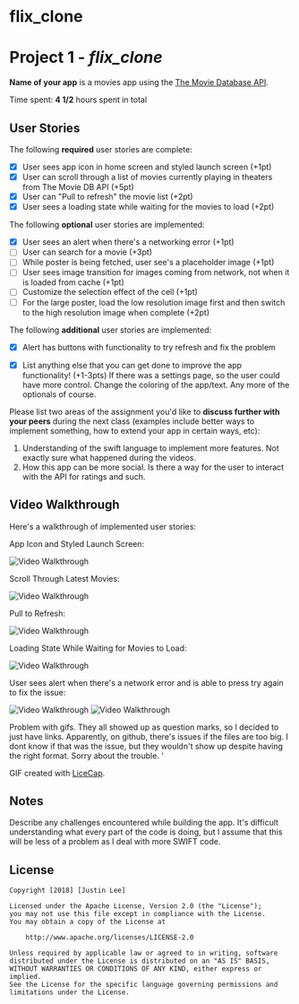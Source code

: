 # flix_clone

# Project 1 - *flix_clone*

**Name of your app** is a movies app using the [The Movie Database API](http://docs.themoviedb.apiary.io/#).

Time spent: **4 1/2** hours spent in total

## User Stories

The following **required** user stories are complete:

- [x] User sees app icon in home screen and styled launch screen (+1pt)
- [x] User can scroll through a list of movies currently playing in theaters from The Movie DB API (+5pt)
- [x] User can "Pull to refresh" the movie list (+2pt)
- [x] User sees a loading state while waiting for the movies to load (+2pt)

The following **optional** user stories are implemented:

- [x] User sees an alert when there's a networking error (+1pt)
- [ ] User can search for a movie (+3pt)
- [ ] While poster is being fetched, user see's a placeholder image (+1pt)
- [ ] User sees image transition for images coming from network, not when it is loaded from cache (+1pt)
- [ ] Customize the selection effect of the cell (+1pt)
- [ ] For the large poster, load the low resolution image first and then switch to the high resolution image when complete (+2pt)

The following **additional** user stories are implemented:
-[x] Alert has buttons with functionality to try refresh and fix the problem

- [x] List anything else that you can get done to improve the app functionality! (+1-3pts)
   If there was a settings page, so the user could have more control. Change the coloring of the app/text.
   Any more of the optionals of course. 

Please list two areas of the assignment you'd like to **discuss further with your peers** during the next class (examples include better ways to implement something, how to extend your app in certain ways, etc):

1. Understanding of the swift language to implement more features. Not exactly sure what happened during the videos.
2. How this app can be more social. Is there a way for the user to interact with the API for ratings and such.

## Video Walkthrough

Here's a walkthrough of implemented user stories:

App Icon and Styled Launch Screen:



<img src='https://imgur.com/f4keXYg.gif' title='App icon and styled launch screen' width='' alt='Video Walkthrough' />


Scroll Through Latest Movies:




<img src='https://imgur.com/2yLOOM0.gif' title='Scroll through lates movies' width='' alt='Video Walkthrough' />


Pull to Refresh:




<img src='https://imgur.com/79jaWA3.gif' title='Pull to Refresh' width='' alt='Video Walkthrough' />


Loading State While Waiting for Movies to Load:




<img src='https://imgur.com/BvQDMlP.gif' title='Loading State While Waiting for Movies to Load' width='' alt='Video Walkthrough' />


User sees alert when there's a network error and is able to press try again to fix the issue:




<img src='https://imgur.com/UrFknTT' title='Wifi Problem Message' width='' alt='Video Walkthrough' />




<img src='https://imgur.com/01LHi1z.gif' title='Video Walkthrough' width='' alt='Video Walkthrough' />





Problem with gifs. They all showed up as question marks, so I decided to just have links. Apparently, on github, there's issues if the files are too big. I dont know if that was the issue, but they wouldn't show up despite having the right format. Sorry about the trouble. '



GIF created with [LiceCap](http://www.cockos.com/licecap/).

## Notes

Describe any challenges encountered while building the app.
    It's difficult understanding what every part of the code is doing, but I assume that this will be less of a problem as I deal with more SWIFT code. 
## License

    Copyright [2018] [Justin Lee]

    Licensed under the Apache License, Version 2.0 (the "License");
    you may not use this file except in compliance with the License.
    You may obtain a copy of the License at

        http://www.apache.org/licenses/LICENSE-2.0

    Unless required by applicable law or agreed to in writing, software
    distributed under the License is distributed on an "AS IS" BASIS,
    WITHOUT WARRANTIES OR CONDITIONS OF ANY KIND, either express or implied.
    See the License for the specific language governing permissions and
    limitations under the License.
